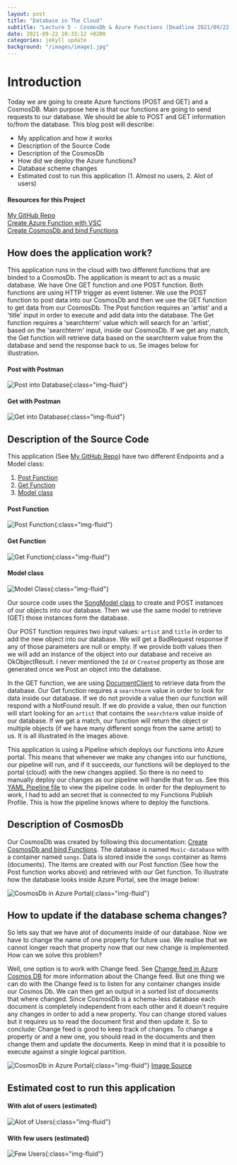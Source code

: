 ```yaml
---
layout: post
title: "Database in The Cloud"
subtitle: "Lecture 5 - CosmosDb & Azure Functions (Deadline 2021/09/22 23:55)"
date: 2021-09-22 10:33:12 +0200
categories: jekyll update
background: "/images/image1.jpg"
---
```


# Introduction

Today we are going to create Azure functions (POST and GET) and a CosmosDB. Main purpose here is that our functions are going to send requests to our database. We should be able to POST and GET information to/from the database. This blog post will describe:

- My application and how it works
- Description of the Source Code
- Description of the CosmosDb
- How did we deploy the Azure functions?
- Database scheme changes
- Estimated cost to run this application (1. Almost no users, 2. Alot of users)

#### Resources for this Project

[My GitHub Repo](https://github.com/Orhan92/CosmosFunction)\
[Create Azure Function with VSC](https://docs.microsoft.com/sv-se/azure/azure-functions/create-first-function-vs-code-csharp)\
[Create CosmosDb and bind Functions](https://docs.microsoft.com/sv-se/azure/azure-functions/functions-add-output-binding-cosmos-db-vs-code?pivots=programming-language-csharp)

## How does the application work?

This application runs in the cloud with two different functions that are binded to a CosmosDb. The application is meant to act as a music database. We have One GET function and one POST function. Both functions are using HTTP trigger as event listener. We use the POST function to post data into our CosmosDb and then we use the GET function to get data from our CosmosDb. The Post function requires an 'artist' and a 'title' input in order to execute and add data into the database. The Get function requires a 'searchterm' value which will search for an 'artist', based on the 'searchterm' input, inside our CosmosDb. If we get any match, the Get function will retrieve data based on the searchterm value from the database and send the response back to us. Se images below for illustration.

#### Post with Postman

![Post into Database](/images/post-cosmosdb.png){:class="img-fluid"}

#### Get with Postman

![Get into Database](/images/get-cosmosdb.png){:class="img-fluid"}

## Description of the Source Code

This application (See [My GitHub Repo](https://github.com/Orhan92/CosmosFunction)) have two different Endpoints and a Model class:

1. [Post Function](https://github.com/Orhan92/CosmosFunction/blob/main/CosmosFunctionPost.cs)
2. [Get Function](https://github.com/Orhan92/CosmosFunction/blob/main/CosmosFunctionGet.cs)
3. [Model class](https://github.com/Orhan92/CosmosFunction/blob/main/SongModel.cs)

#### Post Function

![Post Function](/images/function-post.png){:class="img-fluid"}

#### Get Function

![Get Function](/images/function-get.png){:class="img-fluid"}

#### Model class

![Model Class](/images/class-model.png){:class="img-fluid"}

Our source code uses the [SongModel class](https://github.com/Orhan92/CosmosFunction/blob/main/SongModel.cs) to create and POST instances of our objects into our database. Then we use the same model to retrieve (GET) those instances form the database.

Our POST function requires two input values: `artist` and `title` in order to add the new object into our database. We will get a BadRequest response if any of those parameters are null or empty. If we provide both values then we will add an instance of the object into our database and receive an OkObjectResult. I never mentioned the `Id` or `Created` property as those are generated once we Post an object into the database.

In the GET function, we are using [DocumentClient](https://docs.microsoft.com/en-us/azure/azure-functions/functions-bindings-cosmosdb-v2-input?tabs=csharp#http-trigger-get-multiple-docs-using-documentclient-c) to retrieve data from the database. Our Get function requires a `searchterm` value in order to look for data inside our database. If we do not provide a value then our function will respond with a NotFound result. If we do provide a value, then our function will start looking for an `artist` that contains the `searchterm` value inside of our database. If we get a match, our function will return the object or multiple objects (if we have many different songs from the same artist) to us. It is all illustrated in the images above.

This application is using a Pipeline which deploys our functions into Azure portal. This means that whenever we make any changes into our functions, our pipeline will run, and if it succeeds, our functions will be deployed to the portal (cloud) with the new changes applied. So there is no need to manually deploy our changes as our pipeline will handle that for us. See this [YAML Pipeline file](https://github.com/Orhan92/CosmosFunction/blob/main/.github/workflows/Deploy%20Azure%20Function.yml) to view the pipeline code. In order for the deployment to work, I had to add an secret that is connected to my Functions Publish Profile. This is how the pipeline knows where to deploy the functions.

## Description of CosmosDb

Our CosmosDb was created by following this documentation: [Create CosmosDb and bind Functions](https://docs.microsoft.com/sv-se/azure/azure-functions/functions-add-output-binding-cosmos-db-vs-code?pivots=programming-language-csharp). The database is named `Music-database` with a container named `songs`. Data is stored inside the `songs` container as Items (documents). The Items are created with our Post function (See how the Post function works above) and retrieved with our Get function.
To illustrate how the database looks inside Azure Portal, see the image below:

![CosmosDb in Azure Portal](/images/cosmosdb-portal.png){:class="img-fluid"}

## How to update if the database schema changes?

So lets say that we have alot of documents inside of our database. Now we have to change the name of one property for future use. We realise that we cannot longer reach that property now that our new change is implemented. How can we solve this problem?

Well, one option is to work with Change feed. See [Change feed in Azure Cosmos DB](https://docs.microsoft.com/en-us/azure/cosmos-db/change-feed) for more information about the Change feed. But one thing we can do with the Change feed is to listen for any container changes inside our Cosmos Db. We can then get an output in a sorted list of documents that where changed. Since CosmosDb is a schema-less database each document is completely independent from each other and it doesn't require any changes in order to add a new property. You can change stored values but it requires us to read the document first and then update it. So to conclude: Change feed is good to keep track of changes. To change a property or and a new one, you should read in the documents and then change them and update the documents. Keep in mind that it is possible to execute against a single logical partition.

![CosmosDb in Azure Portal](/images/changefeed.jpg){:class="img-fluid"}
[Image Source](https://www.sqlservercentral.com/articles/cosmosdb-change-feed-processing)

## Estimated cost to run this application

#### With alot of users (estimated)

![Alot of Users](/images/costalot.png){:class="img-fluid"}

#### With few users (estimated)

![Few Users](/images/fewusers.png){:class="img-fluid"}
